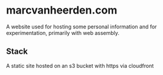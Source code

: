 # marcvanheerden.com

A website used for hosting some personal information and for experimentation, primarily with web assembly.

## Stack 

A static site hosted on an s3 bucket with https via cloudfront
